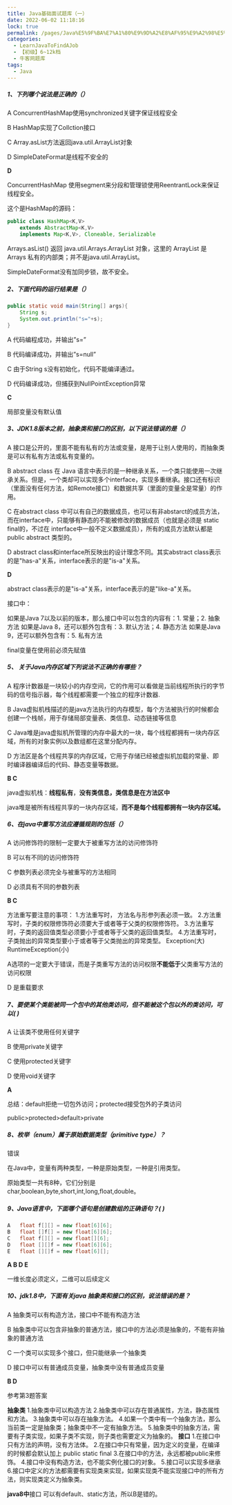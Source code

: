 ```yaml
---
title: Java基础面试题库（一）
date: 2022-06-02 11:18:16
lock: true
permalink: /pages/Java%E5%9F%BA%E7%A1%80%E9%9D%A2%E8%AF%95%E9%A2%98%E5%BA%93%EF%BC%88%E4%B8%80%EF%BC%89
categories: 
  - LearnJavaToFindAJob
  - 【初级】6~12k档
  - 牛客网题库
tags: 
  - Java
---
```

##### 1、下列哪个说法是正确的（）

A	ConcurrentHashMap使用synchronized关键字保证线程安全

B	HashMap实现了Collction接口

C	Array.asList方法返回java.util.ArrayList对象

D	SimpleDateFormat是线程不安全的



**D**

ConcurrentHashMap 使用segment来分段和管理锁使用ReentrantLock来保证线程安全。

这个是HashMap的源码：

```java
public class HashMap<K,V>
    extends AbstractMap<K,V>
    implements Map<K,V>, Cloneable, Serializable
```

 Arrays.asList()  返回  java.util.Arrays.ArrayList 对象，这里的 ArrayList 是 Arrays 私有的内部类；并不是java.util.ArrayList。

SimpleDateFormat没有加同步锁，故不安全。



##### 2、下面代码的运行结果是（）

```java
public static void main(String[] args){
    String s;
    System.out.println("s="+s);
}
```

A	代码编程成功，并输出”s=”

B	代码编译成功，并输出”s=null”

C	由于String s没有初始化，代码不能编译通过。

D	代码编译成功，但捕获到NullPointException异常



**C**

局部变量没有默认值



##### 3、JDK1.8版本之前，抽象类和接口的区别，以下说法错误的是（）

A	 接口是公开的，里面不能有私有的方法或变量，是用于让别人使用的，而抽象类是可以有私有方法或私有变量的。

B	abstract class 在 Java 语言中表示的是一种继承关系，一个类只能使用一次继承关系。但是，一个类却可以实现多个interface，实现多重继承。接口还有标识（里面没有任何方法，如Remote接口）和数据共享（里面的变量全是常量）的作用。

C	在abstract class 中可以有自己的数据成员，也可以有非abstarct的成员方法，而在interface中，只能够有静态的不能被修改的数据成员（也就是必须是 static final的，不过在 interface中一般不定义数据成员），所有的成员方法默认都是 public abstract 类型的。

D	abstract class和interface所反映出的设计理念不同。其实abstract class表示的是"has-a"关系，interface表示的是"is-a"关系。



**D**

abstract class表示的是"is-a"关系，interface表示的是"like-a"关系。



接口中：

如果是Java 7以及以前的版本，那么接口中可以包含的内容有：1. 常量；2. 抽象方法
如果是Java 8，还可以额外包含有：3. 默认方法；4. 静态方法
如果是Java 9，还可以额外包含有：5. 私有方法

final变量在使用前必须先赋值



##### 5、 关于Java内存区域下列说法不正确的有哪些？

A	程序计数器是一块较小的内存空间，它的作用可以看做是当前线程所执行的字节码的信号指示器，每个线程都需要一个独立的程序计数器.

B	Java虚拟机栈描述的是java方法执行的内存模型，每个方法被执行的时候都会创建一个栈帧，用于存储局部变量表、类信息、动态链接等信息

C	Java堆是java虚拟机所管理的内存中最大的一块，每个线程都拥有一块内存区域，所有的对象实例以及数组都在这里分配内存。

D	方法区是各个线程共享的内存区域，它用于存储已经被虚拟机加载的常量、即时编译器编译后的代码、静态变量等数据。



 **B C** 

java虚拟机栈：**线程私有**，**没有类信息，类信息是在方法区中**

java堆是被所有线程共享的一块内存区域，**而不是每个线程都拥有一块内存区域。**



##### 6、在java中重写方法应遵循规则的包括（）

A	访问修饰符的限制一定要大于被重写方法的访问修饰符

B	可以有不同的访问修饰符

C	参数列表必须完全与被重写的方法相同

D	必须具有不同的参数列表



**B C**

方法重写要注意的事项：
    1.方法重写时， 方法名与形参列表必须一致。
    2.方法重写时，子类的权限修饰符必须要大于或者等于父类的权限修饰符。
    3.方法重写时，子类的返回值类型必须要小于或者等于父类的返回值类型。
    4.方法重写时， 子类抛出的异常类型要小于或者等于父类抛出的异常类型。
            Exception(大)
            RuntimeException(小)

A选项的一定要大于错误，而是子类重写方法的访问权限**不能低于**父类重写方法的访问权限

D 是重载要求



##### 7、要使某个类能被同一个包中的其他类访问，但不能被这个包以外的类访问，可以( )

A	让该类不使用任何关键字

B	使用private关键字

C	使用protected关键字

D	使用void关键字



**A**

总结：default拒绝一切包外访问；protected接受包外的子类访问

public>protected>default>private



##### 8、枚举（enum）属于原始数据类型（primitive type）？

错误



在Java中，变量有两种类型，一种是原始类型，一种是引用类型。

原始类型一共有8种，它们分别是char,boolean,byte,short,int,long,float,double。



##### 9、Java语言中，下面哪个语句是创建数组的正确语句？(   )

```java
A	float f[][] = new float[6][6];
B	float []f[] = new float[6][6];
C	float f[][] = new float[][6];
D	float [][]f = new float[6][6];
E	float [][]f = new float[6][];
```



**A B D E**

一维长度必须定义，二维可以后续定义





##### 10、jdk1.8中，下面有关java 抽象类和接口的区别，说法错误的是？

A	抽象类可以有构造方法，接口中不能有构造方法

B	抽象类中可以包含非抽象的普通方法，接口中的方法必须是抽象的，不能有非抽象的普通方法

C	一个类可以实现多个接口，但只能继承一个抽象类

D	接口中可以有普通成员变量，抽象类中没有普通成员变量



**B D** 

参考第3题答案

**抽象类**
1.抽象类中可以构造方法
2.抽象类中可以存在普通属性，方法，静态属性和方法。
3.抽象类中可以存在抽象方法。
4.如果一个类中有一个抽象方法，那么当前类一定是抽象类；抽象类中不一定有抽象方法。
5.抽象类中的抽象方法，需要有子类实现，如果子类不实现，则子类也需要定义为抽象的。
**接口**
1.在接口中只有方法的声明，没有方法体。
2.在接口中只有常量，因为定义的变量，在编译的时候都会默认加上 public static final 
3.在接口中的方法，永远都被public来修饰。
4.接口中没有构造方法，也不能实例化接口的对象。
5.接口可以实现多继承
6.接口中定义的方法都需要有实现类来实现，如果实现类不能实现接口中的所有方法，则实现类定义为抽象类。



**java8中**接口 可以有default、static方法，所以B是错的。
